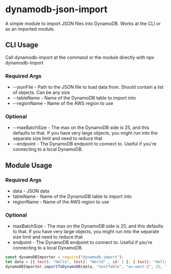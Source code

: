 # dynamodb-json-import
A simple module to import JSON files into DynamoDB. Works at the CLI or as an imported module.

## CLI Usage
Call dynamodb-import at the command or the module directly with npx dynamodb-import
### Required Args
* --jsonFile - Path to the JSON file to load data from. Should contain a list of objects. Can be any size
* --tableName - Name of the DynamoDB table to import into
* --regionName - Name of the AWS region to use
### Optional
* --maxBatchSize - The max on the DynamoDB side is 25, and this defaults to that. If you have very large objects, you might run into the separate size limit and need to reduce that
* --endpoint - The DynamoDB endpoint to connect to. Useful if you're connecting to a local DynamoDB.

## Module Usage
### Required Args
* data - JSON data
* tableName - Name of the DynamoDB table to import into
* regionName - Name of the AWS region to use
### Optional
* maxBatchSize - The max on the DynamoDB side is 25, and this defaults to that. If you have very large objects, you might run into the separate size limit and need to reduce that
* endpoint - The DynamoDB endpoint to connect to. Useful if you're connecting to a local DynamoDB.

```js
const dynamoDBImporter = require("dynamodb-import");
let data = [{ test1: "Hello", test2: "World" , id: 1 }, { test1: "Hello2", test2: "World2" , id: 2 }]
dynamoDBImporter.importToDynamoDB(data, "testTable", "eu-west-2", 25, "http://localhost:8000")
```